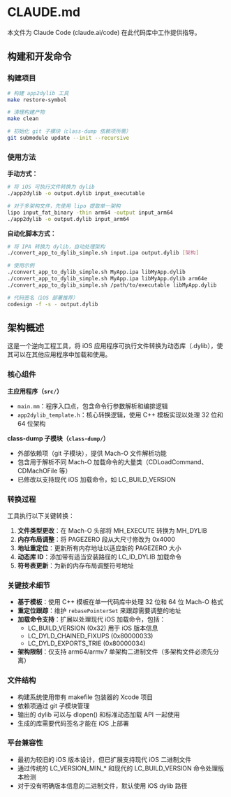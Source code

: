 # CLAUDE.md

本文件为 Claude Code (claude.ai/code) 在此代码库中工作提供指导。

## 构建和开发命令

### 构建项目
```bash
# 构建 app2dylib 工具
make restore-symbol

# 清理构建产物
make clean

# 初始化 git 子模块（class-dump 依赖项所需）
git submodule update --init --recursive
```

### 使用方法

**手动方式：**
```bash
# 将 iOS 可执行文件转换为 dylib
./app2dylib -o output.dylib input_executable

# 对于多架构文件，先使用 lipo 提取单一架构
lipo input_fat_binary -thin arm64 -output input_arm64
./app2dylib -o output.dylib input_arm64
```

**自动化脚本方式：**
```bash
# 将 IPA 转换为 dylib，自动处理架构
./convert_app_to_dylib_simple.sh input.ipa output.dylib [架构]

# 使用示例
./convert_app_to_dylib_simple.sh MyApp.ipa libMyApp.dylib
./convert_app_to_dylib_simple.sh MyApp.ipa libMyApp.dylib arm64e
./convert_app_to_dylib_simple.sh /path/to/executable libMyApp.dylib

# 代码签名（iOS 部署推荐）
codesign -f -s - output.dylib
```

## 架构概述

这是一个逆向工程工具，将 iOS 应用程序可执行文件转换为动态库（.dylib），使其可以在其他应用程序中加载和使用。

### 核心组件

**主应用程序（`src/`）**
- `main.mm`：程序入口点，包含命令行参数解析和编排逻辑
- `app2dylib_template.h`：核心转换逻辑，使用 C++ 模板实现以处理 32 位和 64 位架构

**class-dump 子模块（`class-dump/`）**
- 外部依赖项（git 子模块），提供 Mach-O 文件解析功能
- 包含用于解析不同 Mach-O 加载命令的大量类（CDLoadCommand、CDMachOFile 等）
- 已修改以支持现代 iOS 加载命令，如 LC_BUILD_VERSION

### 转换过程

工具执行以下关键转换：
1. **文件类型更改**：在 Mach-O 头部将 MH_EXECUTE 转换为 MH_DYLIB
2. **内存布局调整**：将 PAGEZERO 段从大尺寸修改为 0x4000
3. **地址重定位**：更新所有内存地址以适应新的 PAGEZERO 大小
4. **动态库 ID**：添加带有适当安装路径的 LC_ID_DYLIB 加载命令
5. **符号表更新**：为新的内存布局调整符号地址

### 关键技术细节

- **基于模板**：使用 C++ 模板在单一代码库中处理 32 位和 64 位 Mach-O 格式
- **重定位跟踪**：维护 `rebasePointerSet` 来跟踪需要调整的地址
- **加载命令支持**：扩展以处理现代 iOS 加载命令，包括：
  - LC_BUILD_VERSION (0x32) 用于 iOS 版本信息
  - LC_DYLD_CHAINED_FIXUPS (0x80000033) 
  - LC_DYLD_EXPORTS_TRIE (0x80000034)
- **架构限制**：仅支持 arm64/armv7 单架构二进制文件（多架构文件必须先分离）

### 文件结构

- 构建系统使用带有 makefile 包装器的 Xcode 项目
- 依赖项通过 git 子模块管理
- 输出的 dylib 可以与 dlopen() 和标准动态加载 API 一起使用
- 生成的库需要代码签名才能在 iOS 上部署

### 平台兼容性

- 最初为较旧的 iOS 版本设计，但已扩展支持现代 iOS 二进制文件
- 通过传统的 LC_VERSION_MIN_* 和现代的 LC_BUILD_VERSION 命令处理版本检测
- 对于没有明确版本信息的二进制文件，默认使用 iOS dylib 路径
